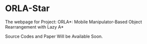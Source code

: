# ORLA-Star
The webpage for Project: ORLA*: Mobile Manipulator-Based Object Rearrangement with Lazy A*

Source Codes and Paper Will be Available Soon.

